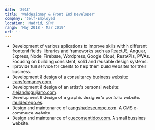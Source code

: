 ```yaml
---
date: '2018'
title: 'Webdesigner & Front End Developer'
company: 'Self-Employed'
location: 'Madrid, SPN'
range: 'May 2018 - Mar 2019'
url: ''
---
```


- Development of various aplications to improve skills within different frontend fields, libraries and frameworks such as ReactJS, Angular, Express, Node, Firebase, Wordpress, Google Cloud, RestAPIs, PWAs. Focusing on building consistent, solid and reusable design systems.
- I provide full service for clients to help them build websites for their business.
- Development & design of a consultancy business website: [transformancy.com](http://transformancy.com).
- Development & design of an artist's personal website: [alejandroguijarro.com](https://alejandroguijarro.com).
- Development & design of a graphic designer's portfolio website: [rauldediego.es](http://rauldediego.com).
- Design and maintenance of [dangshadeseurope.com](https://dangshadeseurope.com). A CMS e-commerce website.
- Design and maintenance of [queconsentidos.com](https://queconsentidos.com). A small bussines website.
